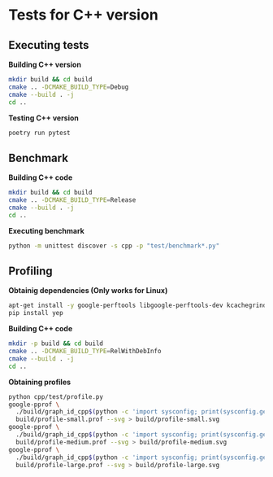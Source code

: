 # Tests for C++ version

## Executing tests

**Building C++ version**
```bash
mkdir build && cd build
cmake .. -DCMAKE_BUILD_TYPE=Debug
cmake --build . -j
cd ..
```

**Testing C++ version**
```bash
poetry run pytest
```


## Benchmark

**Building C++ code**
```bash
mkdir build && cd build
cmake .. -DCMAKE_BUILD_TYPE=Release
cmake --build . -j
cd ..
```

**Executing benchmark**
```bash
python -m unittest discover -s cpp -p "test/benchmark*.py"
```


## Profiling

**Obtainig dependencies (Only works for Linux)**
```bash
apt-get install -y google-perftools libgoogle-perftools-dev kcachegrind
pip install yep
```

**Building C++ code**
```bash
mkdir -p build && cd build
cmake .. -DCMAKE_BUILD_TYPE=RelWithDebInfo
cmake --build . -j
cd ..
```

**Obtaining profiles**
```bash
python cpp/test/profile.py
google-pprof \
  ./build/graph_id_cpp$(python -c 'import sysconfig; print(sysconfig.get_config_var("EXT_SUFFIX"))') \
  build/profile-small.prof --svg > build/profile-small.svg
google-pprof \
  ./build/graph_id_cpp$(python -c 'import sysconfig; print(sysconfig.get_config_var("EXT_SUFFIX"))') \
  build/profile-medium.prof --svg > build/profile-medium.svg
google-pprof \
  ./build/graph_id_cpp$(python -c 'import sysconfig; print(sysconfig.get_config_var("EXT_SUFFIX"))') \
  build/profile-large.prof --svg > build/profile-large.svg
```

